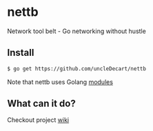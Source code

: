 # nettb
Network tool belt - Go networking without hustle 

## Install

```bash
$ go get https://github.com/uncleDecart/nettb
```
Note that nettb uses Golang [modules](https://github.com/golang/go/wiki/Modules)

## What can it do?

Checkout project [wiki](https://github.com/golang/go/wiki/Modules)
